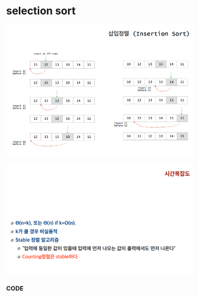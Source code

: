 # selection sort



![](../.gitbook/assets/image%20%2850%29.png)

![](../.gitbook/assets/image%20%2846%29.png)

### CODE

```text

```

